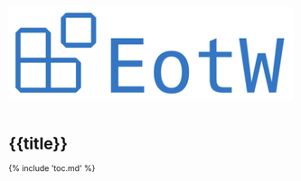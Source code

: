 <center>
<img src="https://raw.githubusercontent.com/jannismain/vscode-extension-of-the-week/main/img/banner.png" width=543>
</center>
</br>

# {{title}}
{% include 'toc.md' %}

<!-- icon-begin -->
[macos]: ../img/apple.svg
[win]: ../img/win.svg
[github]: ../img/github.svg
<!-- icon-end -->
